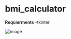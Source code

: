 # bmi_calculator

**Requierments**
-tkinter

![image](https://user-images.githubusercontent.com/100727900/177224373-b5be753d-bdb9-435b-bc9b-869ed385bb0b.png)
